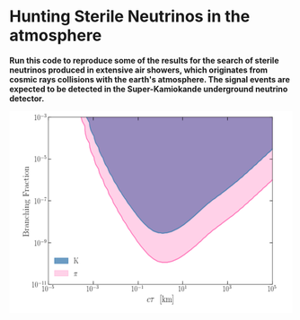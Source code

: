 # Hunting Sterile Neutrinos in the atmosphere 

**Run this code to reproduce some of the results for the search of sterile neutrinos produced in extensive air showers, which originates from cosmic rays collisions with the earth's atmosphere. The signal events are expected to be detected in the Super-Kamiokande underground neutrino detector.**

<img src="HNL_limit.png" alt="drawing" height="360" width="600"/>
